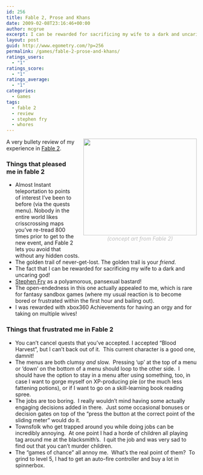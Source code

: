```yaml
---
id: 256
title: Fable 2, Prose and Khans
date: 2009-02-08T23:16:46+00:00
author: mcgrue
excerpt: I can be rewarded for sacrificing my wife to a dark and uncaring god!
layout: post
guid: http://www.egometry.com/?p=256
permalink: /games/fable-2-prose-and-khans/
ratings_users:
  - "1"
ratings_score:
  - "1"
ratings_average:
  - "1"
categories:
  - Games
tags:
  - fable 2
  - review
  - stephen fry
  - whores
---
```

<div style="margin-left:20px; margin-bottom: 20px; float: right; text-align: center; color: silver;">
  <img src="http://www.egometry.com/i/2009/02/fable2-300x255.jpg" alt="" title="fable2" width="300" height="255" class="alignnone size-medium wp-image-531" /><br /><i>(concept art from Fable 2)</i>
</div>

A very bullety review of my experience in <a href=http://www.lionhead.com/fable2/Default.aspx>Fable 2</a>.

### Things that pleased me in fable 2

<div>
  <ul>
    <li>
      Almost Instant teleportation to points of interest I&#8217;ve been to before (via the quests menu). Nobody in the entire world likes crisscrossing maps you&#8217;ve re-tread 800 times prior to get to the new event, and Fable 2 lets you avoid that without any hidden costs.
    </li>
    <li>
      The golden trail of never-get-lost. The golden trail is your <i>friend</i>.
    </li>
    <li>
      The fact that I can be rewarded for sacrificing my wife to a dark and uncaring god!
    </li>
    <li>
      <a href="http://www.stephenfry.com/">Stephen Fry</a> as a polyamorous, pansexual bastard!
    </li>
    <li>
      The open-endedness in this one actually appealed to me, which is rare for fantasy sandbox games (where my usual reaction is to become bored or frustrated within the first hour and bailing out).
    </li>
    <li>
      I was rewarded with xbox360 Achievements for having an orgy and for taking on multiple wives!
    </li>
  </ul>
</div>

### Things that frustrated me in Fable 2

<div>
  <ul>
    <li>
      You can&#8217;t cancel quests that you&#8217;ve accepted. I accepted &#8220;Blood Harvest&#8221;, but I can&#8217;t back out of it.  This current character is a good one, damnit!
    </li>
    <li>
      The menus are both clumsy <em>and</em> slow.  Pressing &#8216;up&#8217; at the top of a menu or &#8216;down&#8217; on the bottom of a menu should loop to the other side.  I should have the option to stay in a menu after using something, too, in case I want to gorge myself on XP-producing pie (or the much less fattening potions), or if I want to go on a skill-learning book reading spree.  
    </li>
    <li>
      The jobs are too boring.  I really wouldn&#8217;t mind having some actually engaging decisions added in there.  Just some occasional bonuses or decision gates on top of the &#8220;press the button at the correct point of the sliding meter&#8221; would do it.
    </li>
    <li>
      Townsfolk who get trapped around you while doing jobs can be incredibly annoying.  At one point I had a horde of children all playing tag around me at the blacksmith&#8217;s.  I quit the job and was very sad to find out that you can&#8217;t murder children.
    </li>
    <li>
      The &#8220;games of chance&#8221; all annoy me.  What&#8217;s the real point of them?  To grind to level 5, I had to get an auto-fire controller and buy a lot in spinnerbox.
    </li>
  </ul>
</div>